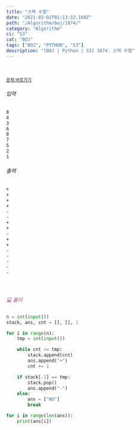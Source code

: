 ```yaml
---
title: "스택 수열"
date: "2021-02-02T01:13:32.169Z"
path: "/Algorithm/boj/1874/"
category: "Algorithm"
ci: "S3"
cat: "BOJ"
tags: ["BOJ", "PYTHON", "S3"]
description: "[BOJ | Python | S3] 1874. 스택 수열"
---
```


<br />

<a href="https://www.acmicpc.net/problem/1874"><small>문제 바로가기</small></a>

###### 입력

```sh
8
4
3
6
8
7
5
2
1
```

###### 출력

```sh
+
+
+
+
-
-
+
+
-
+
+
-
-
-
-
-
```

<br />

##### <h5 style="color:#C587AE;">💻 풀이</h5>

```python
n = int(input())
stack, ans, cnt = [], [], 1

for i in range(n):
    tmp = int(input())

    while cnt <= tmp:
        stack.append(cnt)
        ans.append("+")
        cnt += 1

    if stack[-1] == tmp:
        stack.pop()
        ans.append("-")
    else:
        ans = ["NO"]
        break

for i in range(len(ans)):
    print(ans[i])
```

